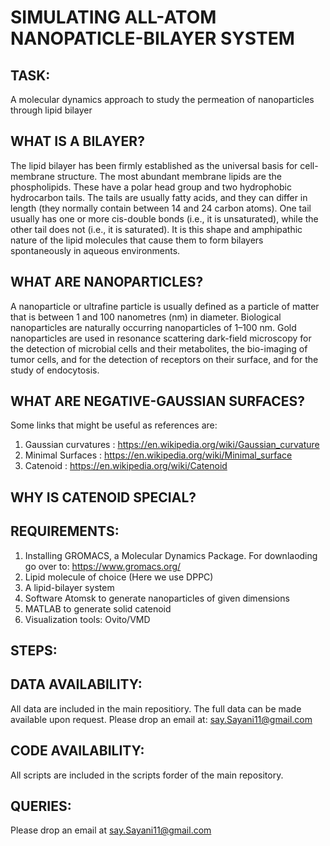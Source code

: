 # SIMULATING ALL-ATOM NANOPATICLE-BILAYER SYSTEM

## TASK:

A molecular dynamics approach to study the permeation of nanoparticles through lipid bilayer

## WHAT IS A BILAYER? 

The lipid bilayer has been firmly established as the universal basis for cell-membrane structure. 
The most abundant membrane lipids are the phospholipids. These have a polar head group and two hydrophobic hydrocarbon tails. 
The tails are usually fatty acids, and they can differ in length (they normally contain between 14 and 24 carbon atoms). 
One tail usually has one or more cis-double bonds (i.e., it is unsaturated), while the other tail does not (i.e., it is saturated). 
It is this shape and amphipathic nature of the lipid molecules that cause them to form bilayers spontaneously in aqueous environments. 

## WHAT ARE NANOPARTICLES?

A nanoparticle or ultrafine particle is usually defined as a particle of matter that is between 1 and 100 nanometres (nm) in diameter. 
Biological nanoparticles are naturally occurring nanoparticles of 1–100 nm. Gold nanoparticles are used in resonance scattering dark-field microscopy 
for the detection of microbial cells and their metabolites, the bio-imaging of tumor cells, and for the detection of receptors on their surface, and 
for the study of endocytosis.

## WHAT ARE NEGATIVE-GAUSSIAN SURFACES?

Some links that might be useful as references are:
1. Gaussian curvatures    :     https://en.wikipedia.org/wiki/Gaussian_curvature
2. Minimal Surfaces       :     https://en.wikipedia.org/wiki/Minimal_surface
3. Catenoid               :     https://en.wikipedia.org/wiki/Catenoid

## WHY IS CATENOID SPECIAL?


## REQUIREMENTS:

1. Installing GROMACS, a Molecular Dynamics Package. For downlaoding go over to: https://www.gromacs.org/
2. Lipid molecule of choice (Here we use DPPC)
3. A lipid-bilayer system
4. Software Atomsk to generate nanoparticles of given dimensions
5. MATLAB to generate solid catenoid
6. Visualization tools: Ovito/VMD

## STEPS:

## DATA AVAILABILITY:

All data are included in the main repositiory. The full data can be made available upon request. Please drop an email at: say.Sayani11@gmail.com

## CODE AVAILABILITY:

All scripts are included in the scripts forder of the main repository. 

## QUERIES:

Please drop an email at say.Sayani11@gmail.com
